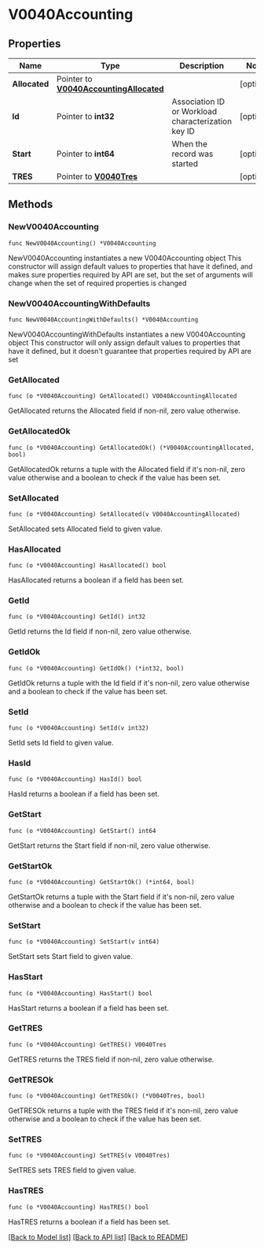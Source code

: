 # V0040Accounting

## Properties

Name | Type | Description | Notes
------------ | ------------- | ------------- | -------------
**Allocated** | Pointer to [**V0040AccountingAllocated**](V0040AccountingAllocated.md) |  | [optional] 
**Id** | Pointer to **int32** | Association ID or Workload characterization key ID | [optional] 
**Start** | Pointer to **int64** | When the record was started | [optional] 
**TRES** | Pointer to [**V0040Tres**](V0040Tres.md) |  | [optional] 

## Methods

### NewV0040Accounting

`func NewV0040Accounting() *V0040Accounting`

NewV0040Accounting instantiates a new V0040Accounting object
This constructor will assign default values to properties that have it defined,
and makes sure properties required by API are set, but the set of arguments
will change when the set of required properties is changed

### NewV0040AccountingWithDefaults

`func NewV0040AccountingWithDefaults() *V0040Accounting`

NewV0040AccountingWithDefaults instantiates a new V0040Accounting object
This constructor will only assign default values to properties that have it defined,
but it doesn't guarantee that properties required by API are set

### GetAllocated

`func (o *V0040Accounting) GetAllocated() V0040AccountingAllocated`

GetAllocated returns the Allocated field if non-nil, zero value otherwise.

### GetAllocatedOk

`func (o *V0040Accounting) GetAllocatedOk() (*V0040AccountingAllocated, bool)`

GetAllocatedOk returns a tuple with the Allocated field if it's non-nil, zero value otherwise
and a boolean to check if the value has been set.

### SetAllocated

`func (o *V0040Accounting) SetAllocated(v V0040AccountingAllocated)`

SetAllocated sets Allocated field to given value.

### HasAllocated

`func (o *V0040Accounting) HasAllocated() bool`

HasAllocated returns a boolean if a field has been set.

### GetId

`func (o *V0040Accounting) GetId() int32`

GetId returns the Id field if non-nil, zero value otherwise.

### GetIdOk

`func (o *V0040Accounting) GetIdOk() (*int32, bool)`

GetIdOk returns a tuple with the Id field if it's non-nil, zero value otherwise
and a boolean to check if the value has been set.

### SetId

`func (o *V0040Accounting) SetId(v int32)`

SetId sets Id field to given value.

### HasId

`func (o *V0040Accounting) HasId() bool`

HasId returns a boolean if a field has been set.

### GetStart

`func (o *V0040Accounting) GetStart() int64`

GetStart returns the Start field if non-nil, zero value otherwise.

### GetStartOk

`func (o *V0040Accounting) GetStartOk() (*int64, bool)`

GetStartOk returns a tuple with the Start field if it's non-nil, zero value otherwise
and a boolean to check if the value has been set.

### SetStart

`func (o *V0040Accounting) SetStart(v int64)`

SetStart sets Start field to given value.

### HasStart

`func (o *V0040Accounting) HasStart() bool`

HasStart returns a boolean if a field has been set.

### GetTRES

`func (o *V0040Accounting) GetTRES() V0040Tres`

GetTRES returns the TRES field if non-nil, zero value otherwise.

### GetTRESOk

`func (o *V0040Accounting) GetTRESOk() (*V0040Tres, bool)`

GetTRESOk returns a tuple with the TRES field if it's non-nil, zero value otherwise
and a boolean to check if the value has been set.

### SetTRES

`func (o *V0040Accounting) SetTRES(v V0040Tres)`

SetTRES sets TRES field to given value.

### HasTRES

`func (o *V0040Accounting) HasTRES() bool`

HasTRES returns a boolean if a field has been set.


[[Back to Model list]](../README.md#documentation-for-models) [[Back to API list]](../README.md#documentation-for-api-endpoints) [[Back to README]](../README.md)


